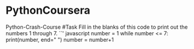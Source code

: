 # PythonCoursera
Python-Crash-Course
#Task Fill in the blanks of this code to print out the numbers 1 through 7.
``' javascript
number = 1
while number <= 7:
	print(number, end=" ")
	number = number+1
```
